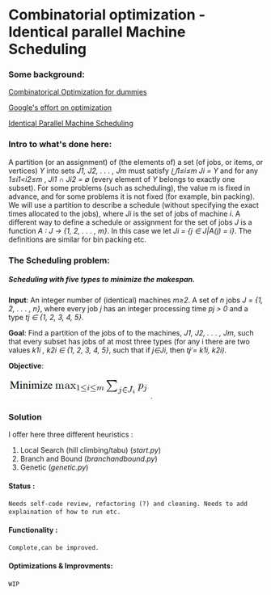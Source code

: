# Combinatorial optimization - Identical parallel Machine Scheduling

### Some background:
[Combinatorical Optimization for dummies](https://en.wikipedia.org/wiki/Combinatorial_optimization)

[Google's effort on optimization](https://developers.google.com/optimization/introduction/overview)

[Identical Parallel Machine Scheduling](https://scholar.google.co.il/scholar?q=identical+parallel+machine+scheduling&hl=en&as_sdt=0&as_vis=1&oi=scholart)

### Intro to what's done here:
A partition (or an assignment) of (the elements of) a set (of jobs, or items, or vertices) _Y_ into sets _J1, J2, . . . , Jm_ must satisfy _⋃1≤i≤m Ji = Y_  and for any _1≤i1<i2≤m_ , _Ji1 ∩ Ji2 = ∅_ (every element of _Y_ belongs to exactly one subset). For some problems (such as scheduling), the value m is fixed in advance, and for some problems it is not fixed (for example, bin packing). We will use a partition to describe a schedule (without specifying the exact times allocated to the jobs), where _Ji_ is the set of jobs of machine _i_. 
A different way to define a schedule or assignment for the set of jobs _J_
is a function _A : J → {1, 2, . . . , m}_. In this case we let 
_Ji = {j ∈ J|A(j) = i}_. 
The definitions are similar for bin packing etc.

### The Scheduling problem:
##### Scheduling with five types to minimize the makespan.
**Input**: An integer number of (identical) machines _m≥2_. A set of _n_ jobs _J = {1, 2, . . . , n}_,
where every job _j_ has an integer processing time _pj > 0_ and a type _tj ∈ {1, 2, 3, 4, 5}_.

**Goal**: Find a partition of the jobs of to the machines, _J1, J2, . . . , Jm_, such that every subset has jobs of at most three types (for any i there are two values _k1i , k2i ∈ {1, 2, 3, 4, 5}_, such that if _j∈Ji_, then _tj ̸= k1i, k2i)_.

**Objective**:

![](https://raw.githubusercontent.com/mfintz/combinatoric-optimization/master/images/objective.JPG)  .


### Solution
I offer here three different heuristics :

1. Local Search (hill climbing/tabu) (_start.py_)
2. Branch and Bound (_branchandbound.py_)
3. Genetic (_genetic.py_)

#### Status : 
    Needs self-code review, refactoring (?) and cleaning. Needs to add explaination of how to run etc.
#### Functionality : 
    Complete,can be improved. 
#### Optimizations & Improvments:
    WIP



